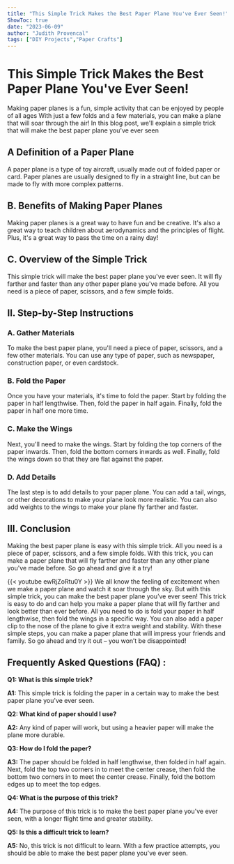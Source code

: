 ```yaml
---
title: "This Simple Trick Makes the Best Paper Plane You've Ever Seen!"
ShowToc: true 
date: "2023-06-09"
author: "Judith Provencal" 
tags: ["DIY Projects","Paper Crafts"]
---
```

# This Simple Trick Makes the Best Paper Plane You've Ever Seen!

Making paper planes is a fun, simple activity that can be enjoyed by people of all ages With just a few folds and a few materials, you can make a plane that will soar through the air! In this blog post, we'll explain a simple trick that will make the best paper plane you've ever seen

## A Definition of a Paper Plane

A paper plane is a type of toy aircraft, usually made out of folded paper or card. Paper planes are usually designed to fly in a straight line, but can be made to fly with more complex patterns. 

## B. Benefits of Making Paper Planes

Making paper planes is a great way to have fun and be creative. It's also a great way to teach children about aerodynamics and the principles of flight. Plus, it's a great way to pass the time on a rainy day! 

## C. Overview of the Simple Trick

This simple trick will make the best paper plane you've ever seen. It will fly farther and faster than any other paper plane you've made before. All you need is a piece of paper, scissors, and a few simple folds. 

## II. Step-by-Step Instructions

### A. Gather Materials

To make the best paper plane, you'll need a piece of paper, scissors, and a few other materials. You can use any type of paper, such as newspaper, construction paper, or even cardstock. 

### B. Fold the Paper

Once you have your materials, it's time to fold the paper. Start by folding the paper in half lengthwise. Then, fold the paper in half again. Finally, fold the paper in half one more time. 

### C. Make the Wings

Next, you'll need to make the wings. Start by folding the top corners of the paper inwards. Then, fold the bottom corners inwards as well. Finally, fold the wings down so that they are flat against the paper. 

### D. Add Details

The last step is to add details to your paper plane. You can add a tail, wings, or other decorations to make your plane look more realistic. You can also add weights to the wings to make your plane fly farther and faster. 

## III. Conclusion

Making the best paper plane is easy with this simple trick. All you need is a piece of paper, scissors, and a few simple folds. With this trick, you can make a paper plane that will fly farther and faster than any other plane you've made before. So go ahead and give it a try!

{{< youtube ewRjZoRtu0Y >}} 
We all know the feeling of excitement when we make a paper plane and watch it soar through the sky. But with this simple trick, you can make the best paper plane you’ve ever seen! This trick is easy to do and can help you make a paper plane that will fly farther and look better than ever before. All you need to do is fold your paper in half lengthwise, then fold the wings in a specific way. You can also add a paper clip to the nose of the plane to give it extra weight and stability. With these simple steps, you can make a paper plane that will impress your friends and family. So go ahead and try it out – you won’t be disappointed!

## Frequently Asked Questions (FAQ) :
**Q1: What is this simple trick?**

**A1:** This simple trick is folding the paper in a certain way to make the best paper plane you've ever seen.

**Q2: What kind of paper should I use?**

**A2:** Any kind of paper will work, but using a heavier paper will make the plane more durable.

**Q3: How do I fold the paper?**

**A3:** The paper should be folded in half lengthwise, then folded in half again. Next, fold the top two corners in to meet the center crease, then fold the bottom two corners in to meet the center crease. Finally, fold the bottom edges up to meet the top edges.

**Q4: What is the purpose of this trick?**

**A4:** The purpose of this trick is to make the best paper plane you've ever seen, with a longer flight time and greater stability.

**Q5: Is this a difficult trick to learn?**

**A5:** No, this trick is not difficult to learn. With a few practice attempts, you should be able to make the best paper plane you've ever seen.



